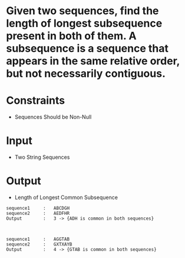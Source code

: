 # Given two sequences, find the length of longest subsequence present in both of them. A subsequence is a sequence that appears in the same relative order, but not necessarily contiguous.

# Constraints
-  Sequences Should be Non-Null

# Input
- Two String Sequences

# Output
- Length of Longest Common Subsequence

```
sequence1     :   ABCDGH
sequence2     :   AEDFHR
Output        :   3 -> {ADH is common in both sequences}



sequence1     :   AGGTAB
sequence2     :   GXTXAYB
Output        :   4 -> {GTAB is common in both sequences}


```


